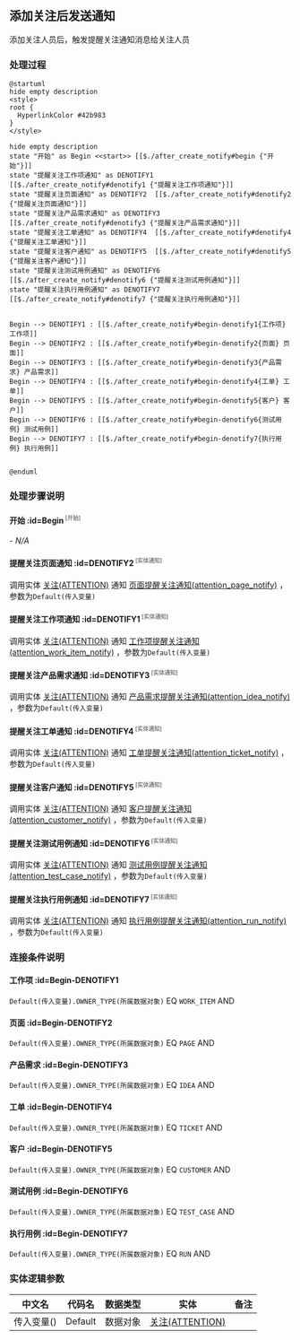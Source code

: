 ## 添加关注后发送通知 <!-- {docsify-ignore-all} -->

   添加关注人员后，触发提醒关注通知消息给关注人员

### 处理过程

```plantuml
@startuml
hide empty description
<style>
root {
  HyperlinkColor #42b983
}
</style>

hide empty description
state "开始" as Begin <<start>> [[$./after_create_notify#begin {"开始"}]]
state "提醒关注工作项通知" as DENOTIFY1  [[$./after_create_notify#denotify1 {"提醒关注工作项通知"}]]
state "提醒关注页面通知" as DENOTIFY2  [[$./after_create_notify#denotify2 {"提醒关注页面通知"}]]
state "提醒关注产品需求通知" as DENOTIFY3  [[$./after_create_notify#denotify3 {"提醒关注产品需求通知"}]]
state "提醒关注工单通知" as DENOTIFY4  [[$./after_create_notify#denotify4 {"提醒关注工单通知"}]]
state "提醒关注客户通知" as DENOTIFY5  [[$./after_create_notify#denotify5 {"提醒关注客户通知"}]]
state "提醒关注测试用例通知" as DENOTIFY6  [[$./after_create_notify#denotify6 {"提醒关注测试用例通知"}]]
state "提醒关注执行用例通知" as DENOTIFY7  [[$./after_create_notify#denotify7 {"提醒关注执行用例通知"}]]


Begin --> DENOTIFY1 : [[$./after_create_notify#begin-denotify1{工作项} 工作项]]
Begin --> DENOTIFY2 : [[$./after_create_notify#begin-denotify2{页面} 页面]]
Begin --> DENOTIFY3 : [[$./after_create_notify#begin-denotify3{产品需求} 产品需求]]
Begin --> DENOTIFY4 : [[$./after_create_notify#begin-denotify4{工单} 工单]]
Begin --> DENOTIFY5 : [[$./after_create_notify#begin-denotify5{客户} 客户]]
Begin --> DENOTIFY6 : [[$./after_create_notify#begin-denotify6{测试用例} 测试用例]]
Begin --> DENOTIFY7 : [[$./after_create_notify#begin-denotify7{执行用例} 执行用例]]


@enduml
```


### 处理步骤说明

#### 开始 :id=Begin<sup class="footnote-symbol"> <font color=gray size=1>[开始]</font></sup>



*- N/A*
#### 提醒关注页面通知 :id=DENOTIFY2<sup class="footnote-symbol"> <font color=gray size=1>[实体通知]</font></sup>



调用实体 [关注(ATTENTION)](module/Base/attention.md) 通知 [页面提醒关注通知(attention_page_notify)](module/Base/attention/notify/attention_page_notify) ，参数为`Default(传入变量)`
#### 提醒关注工作项通知 :id=DENOTIFY1<sup class="footnote-symbol"> <font color=gray size=1>[实体通知]</font></sup>



调用实体 [关注(ATTENTION)](module/Base/attention.md) 通知 [工作项提醒关注通知(attention_work_item_notify)](module/Base/attention/notify/attention_work_item_notify) ，参数为`Default(传入变量)`
#### 提醒关注产品需求通知 :id=DENOTIFY3<sup class="footnote-symbol"> <font color=gray size=1>[实体通知]</font></sup>



调用实体 [关注(ATTENTION)](module/Base/attention.md) 通知 [产品需求提醒关注通知(attention_idea_notify)](module/Base/attention/notify/attention_idea_notify) ，参数为`Default(传入变量)`
#### 提醒关注工单通知 :id=DENOTIFY4<sup class="footnote-symbol"> <font color=gray size=1>[实体通知]</font></sup>



调用实体 [关注(ATTENTION)](module/Base/attention.md) 通知 [工单提醒关注通知(attention_ticket_notify)](module/Base/attention/notify/attention_ticket_notify) ，参数为`Default(传入变量)`
#### 提醒关注客户通知 :id=DENOTIFY5<sup class="footnote-symbol"> <font color=gray size=1>[实体通知]</font></sup>



调用实体 [关注(ATTENTION)](module/Base/attention.md) 通知 [客户提醒关注通知(attention_customer_notify)](module/Base/attention/notify/attention_customer_notify) ，参数为`Default(传入变量)`
#### 提醒关注测试用例通知 :id=DENOTIFY6<sup class="footnote-symbol"> <font color=gray size=1>[实体通知]</font></sup>



调用实体 [关注(ATTENTION)](module/Base/attention.md) 通知 [测试用例提醒关注通知(attention_test_case_notify)](module/Base/attention/notify/attention_test_case_notify) ，参数为`Default(传入变量)`
#### 提醒关注执行用例通知 :id=DENOTIFY7<sup class="footnote-symbol"> <font color=gray size=1>[实体通知]</font></sup>



调用实体 [关注(ATTENTION)](module/Base/attention.md) 通知 [执行用例提醒关注通知(attention_run_notify)](module/Base/attention/notify/attention_run_notify) ，参数为`Default(传入变量)`

### 连接条件说明
#### 工作项 :id=Begin-DENOTIFY1

`Default(传入变量).OWNER_TYPE(所属数据对象)` EQ `WORK_ITEM` AND 
#### 页面 :id=Begin-DENOTIFY2

`Default(传入变量).OWNER_TYPE(所属数据对象)` EQ `PAGE` AND 
#### 产品需求 :id=Begin-DENOTIFY3

`Default(传入变量).OWNER_TYPE(所属数据对象)` EQ `IDEA` AND 
#### 工单 :id=Begin-DENOTIFY4

`Default(传入变量).OWNER_TYPE(所属数据对象)` EQ `TICKET` AND 
#### 客户 :id=Begin-DENOTIFY5

`Default(传入变量).OWNER_TYPE(所属数据对象)` EQ `CUSTOMER` AND 
#### 测试用例 :id=Begin-DENOTIFY6

`Default(传入变量).OWNER_TYPE(所属数据对象)` EQ `TEST_CASE` AND 
#### 执行用例 :id=Begin-DENOTIFY7

`Default(传入变量).OWNER_TYPE(所属数据对象)` EQ `RUN` AND 


### 实体逻辑参数

|    中文名   |    代码名    |  数据类型    |  实体   |备注 |
| --------| --------| -------- | -------- | --------   |
|传入变量(<i class="fa fa-check"/></i>)|Default|数据对象|[关注(ATTENTION)](module/Base/attention.md)||

